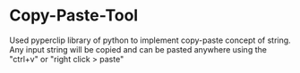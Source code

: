 # Copy-Paste-Tool
Used pyperclip library of python to implement copy-paste concept of string. Any input string will be copied and can be pasted anywhere
using the "ctrl+v" or "right click > paste"
